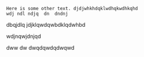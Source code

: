 ```
Here is some other text. djdjwhkhdqklwdhqkwdhkqhd
wdj ndl ndjq  dn  dndnj
```


dbqjdlq jdjklqwdqwbdklqdwhbd


wdjnqwjdnjqd

dww
dw
dwqdqwdqdwqwd